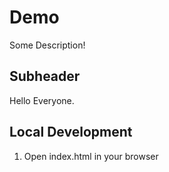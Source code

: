 # Demo

Some Description!

## Subheader

Hello Everyone.

## Local Development

1. Open index.html in your browser